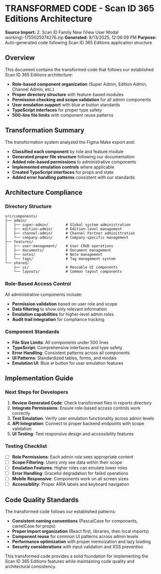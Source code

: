 # TRANSFORMED CODE - Scan ID 365 Editions Architecture

**Source Import:** 2. Scan ID Family New (View User Modal working)-1755025074276.zip
**Generated:** 8/13/2025, 12:06:09 PM
**Purpose:** Auto-generated code following Scan ID 365 Editions application structure

## Overview

This document contains the transformed code that follows our established Scan ID 365 Editions architecture:
- **Role-based component organization** (Super Admin, Edition Admin, Channel Admin, etc.)
- **Proper directory structure** with feature-based modules
- **Permission checking and scope validation** for all admin components
- **User emulation support** with blue ⇄ button standards
- **TypeScript interfaces** for proper type safety
- **500-line file limits** with component reuse patterns

## Transformation Summary

The transformation system analyzed the Figma Make export and:
- **Classified each component** by role and feature module
- **Generated proper file structure** following our documentation
- **Added role-based permissions** to administrative components
- **Implemented emulation controls** where applicable
- **Created TypeScript interfaces** for props and state
- **Added error handling patterns** consistent with our standards

## Architecture Compliance

### **Directory Structure**
```
src/components/
├── admin/
│   ├── super-admin/        # Global system administration
│   ├── edition-admin/      # Edition-level management
│   ├── channel-admin/      # Channel Partner administration
│   └── company-admin/      # Company-specific management
├── features/
│   ├── user-management/    # User CRUD operations
│   ├── documents/          # Document management
│   ├── notes/              # Note management
│   └── tags/               # Tag management system
└── shared/
    ├── ui/                 # Reusable UI components
    └── layouts/            # Common layout components
```

### **Role-Based Access Control**
All administrative components include:
- **Permission validation** based on user role and scope
- **Data filtering** to show only relevant information
- **Emulation capabilities** for higher-level admin roles
- **Audit trail integration** for compliance tracking

### **Component Standards**
- **File Size Limits**: All components under 500 lines
- **TypeScript**: Comprehensive interfaces and type safety
- **Error Handling**: Consistent patterns across all components
- **UI Patterns**: Standardized tables, forms, and modals
- **Emulation UI**: Blue ⇄ button for user emulation features

## Implementation Guide

### **Next Steps for Developers**
1. **Review Generated Code**: Check transformed files in reports directory
2. **Integrate Permissions**: Ensure role-based access controls work correctly
3. **Test Emulation**: Verify user emulation functionality across admin levels
4. **API Integration**: Connect to proper backend endpoints with scope validation
5. **UI Testing**: Test responsive design and accessibility features

### **Testing Checklist**
- [ ] **Role Permissions**: Each admin role sees appropriate content
- [ ] **Scope Filtering**: Users only see data within their scope
- [ ] **Emulation Features**: Higher roles can emulate lower roles
- [ ] **Error Handling**: Graceful degradation for failed operations
- [ ] **Mobile Responsive**: Components work on all screen sizes
- [ ] **Accessibility**: Proper ARIA labels and keyboard navigation

## Code Quality Standards

The transformed code follows our established patterns:
- **Consistent naming conventions** (PascalCase for components, camelCase for props)
- **Proper import organization** (React first, libraries, then local imports)
- **Component reuse** for common UI patterns across admin levels
- **Performance optimization** with proper memoization and lazy loading
- **Security considerations** with input validation and XSS prevention

This transformed code provides a solid foundation for implementing the Scan ID 365 Editions features while maintaining code quality and architectural consistency.